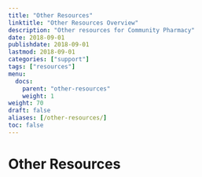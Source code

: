 ```yaml
---
title: "Other Resources"
linktitle: "Other Resources Overview"
description: "Other resources for Community Pharmacy"
date: 2018-09-01
publishdate: 2018-09-01
lastmod: 2018-09-01
categories: ["support"]
tags: ["resources"]
menu:
  docs:
    parent: "other-resources"
    weight: 1
weight: 70
draft: false
aliases: [/other-resources/]
toc: false
---
```


# Other Resources



